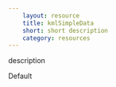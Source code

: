 ```yaml
---
    layout: resource
    title: kmlSimpleData
    short: short description
    category: resources
---
```


description

Default

